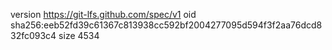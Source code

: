 version https://git-lfs.github.com/spec/v1
oid sha256:eeb52fd39c61367c813938cc592bf2004277095d594f3f2aa76dcd832fc093c4
size 4534
